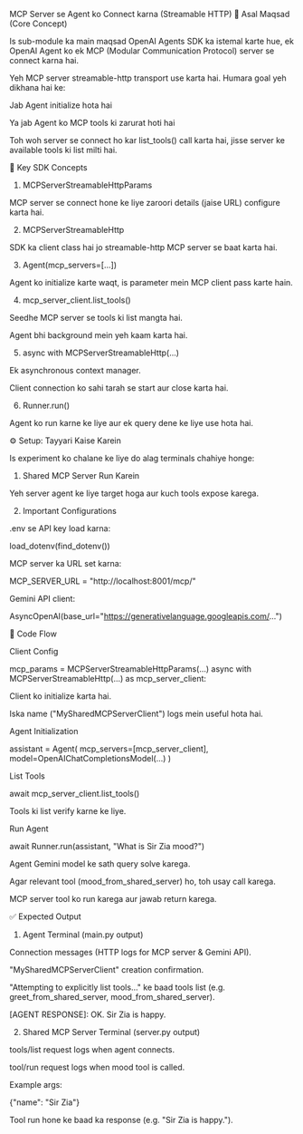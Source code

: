 MCP Server se Agent ko Connect karna (Streamable HTTP)
🎯 Asal Maqsad (Core Concept)

Is sub-module ka main maqsad OpenAI Agents SDK ka istemal karte hue, ek OpenAI Agent ko ek MCP (Modular Communication Protocol) server se connect karna hai.

Yeh MCP server streamable-http transport use karta hai. Humara goal yeh dikhana hai ke:

Jab Agent initialize hota hai

Ya jab Agent ko MCP tools ki zarurat hoti hai

Toh woh server se connect ho kar list_tools() call karta hai, jisse server ke available tools ki list milti hai.

🧩 Key SDK Concepts
1. MCPServerStreamableHttpParams

MCP server se connect hone ke liye zaroori details (jaise URL) configure karta hai.

2. MCPServerStreamableHttp

SDK ka client class hai jo streamable-http MCP server se baat karta hai.

3. Agent(mcp_servers=[...])

Agent ko initialize karte waqt, is parameter mein MCP client pass karte hain.

4. mcp_server_client.list_tools()

Seedhe MCP server se tools ki list mangta hai.

Agent bhi background mein yeh kaam karta hai.

5. async with MCPServerStreamableHttp(...)

Ek asynchronous context manager.

Client connection ko sahi tarah se start aur close karta hai.

6. Runner.run()

Agent ko run karne ke liye aur ek query dene ke liye use hota hai.

⚙️ Setup: Tayyari Kaise Karein

Is experiment ko chalane ke liye do alag terminals chahiye honge:

1. Shared MCP Server Run Karein

Yeh server agent ke liye target hoga aur kuch tools expose karega.

2. Important Configurations

.env se API key load karna:

load_dotenv(find_dotenv())


MCP server ka URL set karna:

MCP_SERVER_URL = "http://localhost:8001/mcp/"


Gemini API client:

AsyncOpenAI(base_url="https://generativelanguage.googleapis.com/...")

🔄 Code Flow

Client Config

mcp_params = MCPServerStreamableHttpParams(...)
async with MCPServerStreamableHttp(...) as mcp_server_client:


Client ko initialize karta hai.

Iska name ("MySharedMCPServerClient") logs mein useful hota hai.

Agent Initialization

assistant = Agent(
    mcp_servers=[mcp_server_client],
    model=OpenAIChatCompletionsModel(...)
)


List Tools

await mcp_server_client.list_tools()


Tools ki list verify karne ke liye.

Run Agent

await Runner.run(assistant, "What is Sir Zia mood?")


Agent Gemini model ke sath query solve karega.

Agar relevant tool (mood_from_shared_server) ho, toh usay call karega.

MCP server tool ko run karega aur jawab return karega.

✅ Expected Output
1. Agent Terminal (main.py output)

Connection messages (HTTP logs for MCP server & Gemini API).

"MySharedMCPServerClient" creation confirmation.

"Attempting to explicitly list tools..." ke baad tools list (e.g. greet_from_shared_server, mood_from_shared_server).

[AGENT RESPONSE]: OK. Sir Zia is happy.

2. Shared MCP Server Terminal (server.py output)

tools/list request logs when agent connects.

tool/run request logs when mood tool is called.

Example args:

{"name": "Sir Zia"}


Tool run hone ke baad ka response (e.g. "Sir Zia is happy.").
